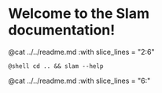 # Welcome to the Slam documentation!

@cat ../../readme.md :with slice_lines = "2:6"

```
@shell cd .. && slam --help
```

@cat ../../readme.md :with slice_lines = "6:"
